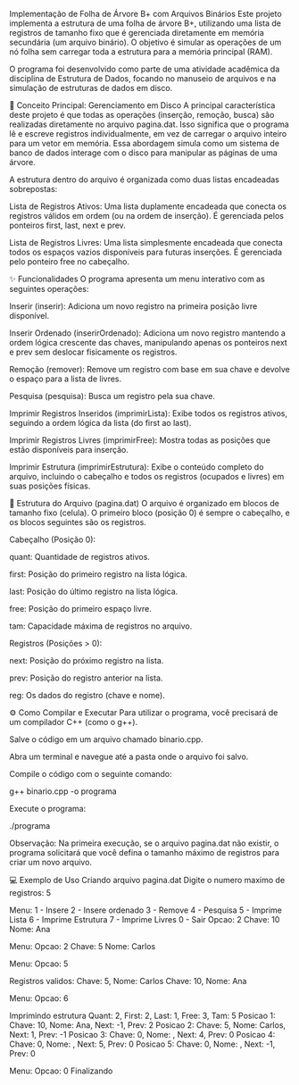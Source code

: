 Implementação de Folha de Árvore B+ com Arquivos Binários
Este projeto implementa a estrutura de uma folha de árvore B+, utilizando uma lista de registros de tamanho fixo que é gerenciada diretamente em memória secundária (um arquivo binário). O objetivo é simular as operações de um nó folha sem carregar toda a estrutura para a memória principal (RAM).

O programa foi desenvolvido como parte de uma atividade acadêmica da disciplina de Estrutura de Dados, focando no manuseio de arquivos e na simulação de estruturas de dados em disco.

🧠 Conceito Principal: Gerenciamento em Disco
A principal característica deste projeto é que todas as operações (inserção, remoção, busca) são realizadas diretamente no arquivo pagina.dat. Isso significa que o programa lê e escreve registros individualmente, em vez de carregar o arquivo inteiro para um vetor em memória. Essa abordagem simula como um sistema de banco de dados interage com o disco para manipular as páginas de uma árvore.

A estrutura dentro do arquivo é organizada como duas listas encadeadas sobrepostas:

Lista de Registros Ativos: Uma lista duplamente encadeada que conecta os registros válidos em ordem (ou na ordem de inserção). É gerenciada pelos ponteiros first, last, next e prev.

Lista de Registros Livres: Uma lista simplesmente encadeada que conecta todos os espaços vazios disponíveis para futuras inserções. É gerenciada pelo ponteiro free no cabeçalho.

✨ Funcionalidades
O programa apresenta um menu interativo com as seguintes operações:

Inserir (inserir): Adiciona um novo registro na primeira posição livre disponível.

Inserir Ordenado (inserirOrdenado): Adiciona um novo registro mantendo a ordem lógica crescente das chaves, manipulando apenas os ponteiros next e prev sem deslocar fisicamente os registros.

Remoção (remover): Remove um registro com base em sua chave e devolve o espaço para a lista de livres.

Pesquisa (pesquisa): Busca um registro pela sua chave.

Imprimir Registros Inseridos (imprimirLista): Exibe todos os registros ativos, seguindo a ordem lógica da lista (do first ao last).

Imprimir Registros Livres (imprimirFree): Mostra todas as posições que estão disponíveis para inserção.

Imprimir Estrutura (imprimirEstrutura): Exibe o conteúdo completo do arquivo, incluindo o cabeçalho e todos os registros (ocupados e livres) em suas posições físicas.

📂 Estrutura do Arquivo (pagina.dat)
O arquivo é organizado em blocos de tamanho fixo (celula). O primeiro bloco (posição 0) é sempre o cabeçalho, e os blocos seguintes são os registros.

Cabeçalho (Posição 0):

quant: Quantidade de registros ativos.

first: Posição do primeiro registro na lista lógica.

last: Posição do último registro na lista lógica.

free: Posição do primeiro espaço livre.

tam: Capacidade máxima de registros no arquivo.

Registros (Posições > 0):

next: Posição do próximo registro na lista.

prev: Posição do registro anterior na lista.

reg: Os dados do registro (chave e nome).

⚙️ Como Compilar e Executar
Para utilizar o programa, você precisará de um compilador C++ (como o g++).

Salve o código em um arquivo chamado binario.cpp.

Abra um terminal e navegue até a pasta onde o arquivo foi salvo.

Compile o código com o seguinte comando:

g++ binario.cpp -o programa

Execute o programa:

./programa

Observação: Na primeira execução, se o arquivo pagina.dat não existir, o programa solicitará que você defina o tamanho máximo de registros para criar um novo arquivo.

💻 Exemplo de Uso
Criando arquivo pagina.dat
Digite o numero maximo de registros: 5

Menu:
1 - Insere
2 - Insere ordenado
3 - Remove
4 - Pesquisa
5 - Imprime Lista
6 - Imprime Estrutura
7 - Imprime Livres
0 - Sair
Opcao: 2
Chave: 10
Nome: Ana

Menu:
Opcao: 2
Chave: 5
Nome: Carlos

Menu:
Opcao: 5

Registros validos:
Chave: 5, Nome: Carlos
Chave: 10, Nome: Ana

Menu:
Opcao: 6

Imprimindo estrutura
Quant: 2, First: 2, Last: 1, Free: 3, Tam: 5
Posicao 1: Chave: 10, Nome: Ana, Next: -1, Prev: 2
Posicao 2: Chave: 5, Nome: Carlos, Next: 1, Prev: -1
Posicao 3: Chave: 0, Nome: , Next: 4, Prev: 0
Posicao 4: Chave: 0, Nome: , Next: 5, Prev: 0
Posicao 5: Chave: 0, Nome: , Next: -1, Prev: 0

Menu:
Opcao: 0
Finalizando
